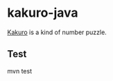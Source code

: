# kakuro-java

[Kakuro](https://en.wikipedia.org/wiki/Kakuro) is a kind of number puzzle.

## Test
mvn test


